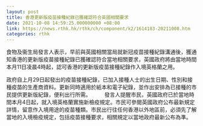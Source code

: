 ```yaml
---
layout: post
title: 香港更新版疫苗接種紀錄已獲確認符合英國相關要求
date: 2021-10-08 14:59:25.000000000 +08:00
link: https://news.rthk.hk/rthk/ch/component/k2/1614183-20211008.htm
categories: rthk
---
```


食物及衞生局發言人表示，早前與英國相關當局就新冠疫苗接種紀錄溝通後，獲通知香港的更新版疫苗接種紀錄已獲確認符合當地相關要求，英國政府將由當地時間本月11日凌晨4時起，認可香港的更新版疫苗接種紀錄作入境英格蘭之用。

政府自上月29日起發出的疫苗接種紀錄，已加入接種人士的出生日期、性別和接種疫苗的生產商資料。更新同時適用於紙本和電子紀錄，並作出安排為已接種的市民提供更新版紀錄，便利出行所需。
　　 
發言人提醒市民，英國政府已於當地時間本月4日起，就入境英格蘭實施新檢疫規定。市民可參閱英國政府公布最新規定詳情，留意作入境用途的疫苗種類。巿民出行往任何香港以外地區前，必須先了解當地的入境檢疫規定，包括疫苗接種要求，相關規定以當地政府最新公布為準。
